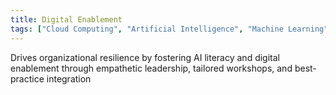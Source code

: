```yaml
---
title: Digital Enablement
tags: ["Cloud Computing", "Artificial Intelligence", "Machine Learning", "Data Science"]
---
```


Drives organizational resilience by fostering AI literacy and digital enablement through empathetic leadership, tailored workshops, and best-practice integration

